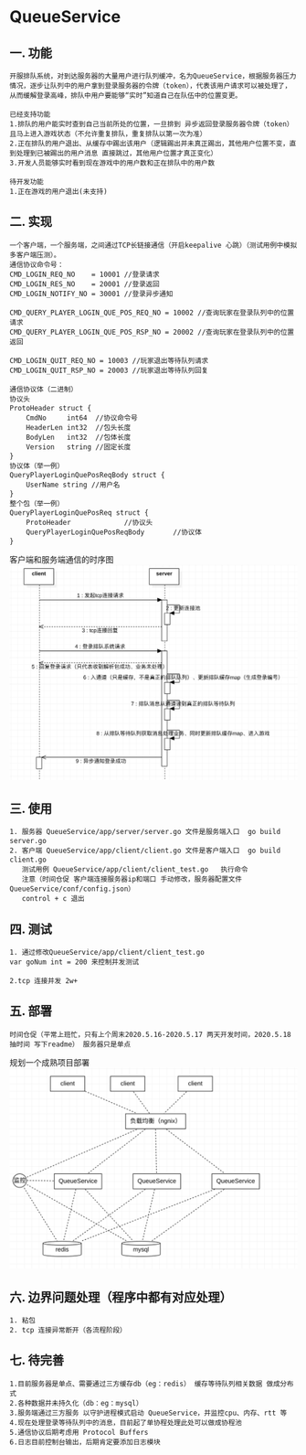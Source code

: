 # QueueService

## 一. 功能
	开服排队系统，对到达服务器的大量用户进行队列缓冲，名为QueueService，根据服务器压力情况，逐步让队列中的用户拿到登录服务器的令牌（token），代表该用户请求可以被处理了，从而缓解登录高峰，排队中用户要能够“实时”知道自己在队伍中的位置变更。
	
	已经支持功能
	1.排队的用户能实时查到自己当前所处的位置，一旦排到 异步返回登录服务器令牌（token）且马上进入游戏状态（不允许重复排队，重复排队以第一次为准）
	2.正在排队的用户退出、从缓存中踢出该用户（逻辑踢出并未真正踢出，其他用户位置不变，直到处理到已被踢出的用户消息 直接跳过，其他用户位置才真正变化）
	3.开发人员能够实时看到现在游戏中的用户数和正在排队中的用户数
	
	待开发功能
	1.正在游戏的用户退出(未支持)

## 二. 实现
	一个客户端，一个服务端，之间通过TCP长链接通信（开启keepalive 心跳）（测试用例中模拟多客户端压测）。
	通信协议命令号：
	CMD_LOGIN_REQ_NO    = 10001 //登录请求
	CMD_LOGIN_RES_NO    = 20001 //登录返回
	CMD_LOGIN_NOTIFY_NO = 30001 //登录异步通知

	CMD_QUERY_PLAYER_LOGIN_QUE_POS_REQ_NO = 10002 //查询玩家在登录队列中的位置 请求
	CMD_QUERY_PLAYER_LOGIN_QUE_POS_RSP_NO = 20002 //查询玩家在登录队列中的位置 返回

	CMD_LOGIN_QUIT_REQ_NO = 10003 //玩家退出等待队列请求
	CMD_LOGIN_QUIT_RSP_NO = 20003 //玩家退出等待队列回复

	通信协议体（二进制）
	协议头
	ProtoHeader struct {
		CmdNo     int64	 //协议命令号
		HeaderLen int32	 //包头长度
		BodyLen   int32  //包体长度
		Version   string //固定长度
	}
	协议体（举一例）
	QueryPlayerLoginQuePosReqBody struct {
		UserName string	//用户名
	}
	整个包（举一例）
	QueryPlayerLoginQuePosReq struct {
		ProtoHeader				//协议头
		QueryPlayerLoginQuePosReqBody		//协议体
	}
	
客户端和服务端通信的时序图	
![](doc/login.png)
	

## 三. 使用
	1. 服务器 QueueService/app/server/server.go 文件是服务端入口  go build server.go
	2. 客户端 QueueService/app/client/client.go 文件是客户端入口  go build client.go
	   测试用例 QueueService/app/client/client_test.go   执行命令 
	   注意（时间仓促 客户端连接服务器ip和端口 手动修改，服务器配置文件QueueService/conf/config.json）
	   control + c 退出

## 四. 测试
	1. 通过修改QueueService/app/client/client_test.go 
	var goNum int = 200 来控制并发测试
	
	2.tcp 连接并发 2w+

## 五. 部署
	时间仓促（平常上班忙，只有上个周末2020.5.16-2020.5.17 两天开发时间，2020.5.18 抽时间 写下readme） 服务器只是单点 
	
规划一个成熟项目部署
![](doc/online.png)

## 六. 边界问题处理（程序中都有对应处理）
	1. 粘包
	2. tcp 连接异常断开（各流程阶段）

## 七. 待完善
	1.目前服务器是单点、需要通过三方缓存db（eg：redis） 缓存等待队列相关数据 做成分布式
	2.各种数据并未持久化（db：eg：mysql）
	3.服务端通过三方服务 以守护进程模式启动 QueueService，并监控cpu、内存、rtt 等
	4.现在处理登录等待队列中的消息，目前起了单协程处理此处可以做成协程池
	5.通信协议后期考虑用 Protocol Buffers
	6.日志目前控制台输出，后期肯定要添加日志模块
	
